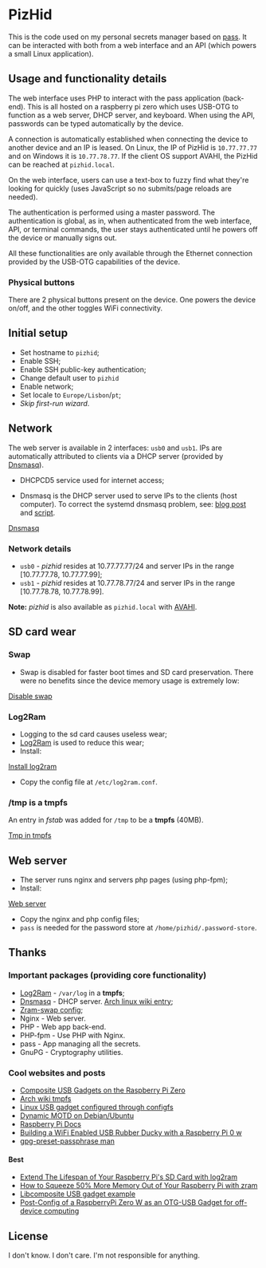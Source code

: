 # PizHid

This is the code used on my personal secrets manager based on
[pass](https://www.passwordstore.org/). It can be interacted with both from a
web interface and an API (which powers a small Linux application).

## Usage and functionality details

The web interface uses PHP to interact with the pass application (back-end).
This is all hosted on a raspberry pi zero which uses USB-OTG to function as a
web server, DHCP server, and keyboard. When using the API, passwords can be
typed automatically by the device.

A connection is automatically established when connecting the device to another
device and an IP is leased. On Linux, the IP of PizHid is `10.77.77.77` and on
Windows it is `10.77.78.77`. If the client OS support AVAHI, the PizHid can be
reached at `pizhid.local`.

On the web interface, users can use a text-box to fuzzy find what they're
looking for quickly (uses JavaScript so no submits/page reloads are needed).

The authentication is performed using a master password. The authentication is
global, as in, when authenticated from the web interface, API, or terminal
commands, the user stays authenticated until he powers off the device or
manually signs out.

All these functionalities are only available through the Ethernet connection
provided by the USB-OTG capabilities of the device.

### Physical buttons

There are 2 physical buttons present on the device. One powers the device
on/off, and the other toggles WiFi connectivity.

## Initial setup

- Set hostname to `pizhid`;
- Enable SSH;
- Enable SSH public-key authentication;
- Change default user to `pizhid`
- Enable network;
- Set locale to `Europe/Lisbon`/`pt`;
- *Skip first-run wizard*.

## Network

The web server is available in 2 interfaces: `usb0` and `usb1`. IPs are
automatically attributed to clients via a DHCP server (provided by
[Dnsmasq](https://dnsmasq.org/)).

- DHCPCD5 service used for internet access;

- Dnsmasq is the DHCP server used to serve IPs to the clients (host computer).
  To correct the systemd dnsmasq problem, see:
  [blog post](https://jon.sprig.gs/blog/post/2243) and
  [script](https://github.com/JonTheNiceGuy/rpirouter/blob/994891e4fa0fd228b2bada7d7c275ac4464040b5/roles/jontheniceguy.rpirouter/templates/package_postinstall.sh.j2).

[Dnsmasq](./scripts/dnsmasq.sh)

### Network details

- `usb0` - _pizhid_ resides at 10.77.77.77/24 and server IPs in the range
  [10.77.77.78, 10.77.77.99];
- `usb1` - _pizhid_ resides at 10.77.78.77/24 and server IPs in the range
  [10.77.78.78, 10.77.78.99].

**Note:** _pizhid_ is also available as `pizhid.local` with
[AVAHI](https://avahi.org).

## SD card wear

### Swap

- Swap is disabled for faster boot times and SD card preservation. There were no
  benefits since the device memory usage is extremely low:

[Disable swap](./scripts/disable_swap.sh)

### Log2Ram

- Logging to the sd card causes useless wear;
- [Log2Ram](https://github.com/azlux/log2ram) is used to reduce this wear;
- Install:

[Install log2ram](./scripts/install_log2ram.sh)

- Copy the config file at `/etc/log2ram.conf`.

### /tmp is a tmpfs

An entry in _fstab_ was added for `/tmp` to be a **tmpfs** (40MB).

[Tmp in tmpfs](./scripts/tmp_in_tmpfs.sh)

## Web server

- The server runs nginx and servers php pages (using php-fpm);
- Install:

[Web server](./scripts/web_server.sh)

- Copy the nginx and php config files;
- `pass` is needed for the password store at `/home/pizhid/.password-store`.

## Thanks

### Important packages (providing core functionality)

- [Log2Ram](https://github.com/azlux/log2ram) - `/var/log` in a **tmpfs**;
- [Dnsmasq](https://dnsmasq.org/) - DHCP server.
  [Arch linux wiki entry](https://wiki.archlinux.org/title/Dnsmasq);
- [Zram-swap config](https://github.com/StuartIanNaylor/zram-swap-config);
- Nginx - Web server.
- PHP - Web app back-end.
- PHP-fpm - Use PHP with Nginx.
- pass - App managing all the secrets.
- GnuPG - Cryptography utilities.

### Cool websites and posts

- [Composite USB Gadgets on the Raspberry Pi Zero](https://www.isticktoit.net/?p=1383)
- [Arch wiki tmpfs](https://wiki.archlinux.org/title/Tmpfs)
- [Linux USB gadget configured through configfs](https://www.kernel.org/doc/Documentation/usb/gadget_configfs.txt)
- [Dynamic MOTD on Debian/Ubuntu](https://ownyourbits.com/2017/04/05/customize-your-motd-login-message-in-debian-and-ubuntu/)
- [Raspberry Pi Docs](https://www.raspberrypi.org/documentation/computers/configuration.html)
- [Building a WiFi Enabled USB Rubber Ducky with a Raspberry Pi 0 w](https://www.aidanwoods.com/blog/building-a-wifi-enabled-usb-rubber-ducky/)
- [gpg-preset-passphrase man](https://docs.oracle.com/cd/E36784_01/html/E36870/gpg-preset-passphrase-1.html)

#### Best

- [Extend The Lifespan of Your Raspberry Pi's SD Card with log2ram](https://ikarus.sg/extend-sd-card-lifespan-with-log2ram/)
- [How to Squeeze 50% More Memory Out of Your Raspberry Pi with zram](https://ikarus.sg/using-zram-to-get-more-out-of-your-raspberry-pi/)
- [Libcomposite USB gadget example](https://github.com/ev3dev/ev3-systemd/blob/ev3dev-jessie/scripts/ev3-usb.sh)
- [Post-Config of a RaspberryPi Zero W as an OTG-USB Gadget for off-device computing](https://jon.sprig.gs/blog/post/2243)

## License

I don't know. I don't care. I'm not responsible for anything.
